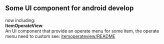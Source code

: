 ## Some UI component for android develop
now including: <br>
**ItemOperateView**:<br>
An UI component that provide an operate menu for some item, the operate menu need to custom
see: [itemoperateview/README](https://github.com/StarkZhidian/AndroidUIComponent/blob/master/itemoperateview/README.md)
